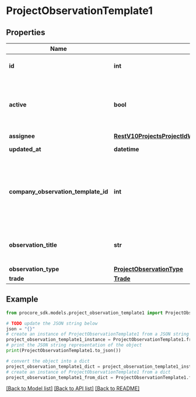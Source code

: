 # ProjectObservationTemplate1


## Properties

Name | Type | Description | Notes
------------ | ------------- | ------------- | -------------
**id** | **int** | Project Observation Template ID | [optional] 
**active** | **bool** | Flag denoting if the Observation Template is available for use | [optional] 
**assignee** | [**RestV10ProjectsProjectIdWorkLogsGet200ResponseInnerCreatedBy**](RestV10ProjectsProjectIdWorkLogsGet200ResponseInnerCreatedBy.md) |  | [optional] 
**updated_at** | **datetime** | Date updated | [optional] 
**company_observation_template_id** | **int** | Company Observation Template that the Project Observation Template was created from | [optional] 
**observation_title** | **str** | Title to be used for Observations created from this template | [optional] 
**observation_type** | [**ProjectObservationType**](ProjectObservationType.md) |  | [optional] 
**trade** | [**Trade**](Trade.md) |  | [optional] 

## Example

```python
from procore_sdk.models.project_observation_template1 import ProjectObservationTemplate1

# TODO update the JSON string below
json = "{}"
# create an instance of ProjectObservationTemplate1 from a JSON string
project_observation_template1_instance = ProjectObservationTemplate1.from_json(json)
# print the JSON string representation of the object
print(ProjectObservationTemplate1.to_json())

# convert the object into a dict
project_observation_template1_dict = project_observation_template1_instance.to_dict()
# create an instance of ProjectObservationTemplate1 from a dict
project_observation_template1_from_dict = ProjectObservationTemplate1.from_dict(project_observation_template1_dict)
```
[[Back to Model list]](../README.md#documentation-for-models) [[Back to API list]](../README.md#documentation-for-api-endpoints) [[Back to README]](../README.md)


